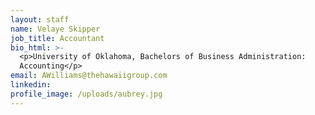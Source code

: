 ```yaml
---
layout: staff
name: Velaye Skipper
job_title: Accountant
bio_html: >-
  <p>University of Oklahoma, Bachelors of Business Administration:
  Accounting</p>
email: AWilliams@thehawaiigroup.com
linkedin:
profile_image: /uploads/aubrey.jpg
---
```

